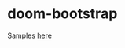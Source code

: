 # doom-bootstrap

Samples [here](https://rawgit.com/fponticelli/doom-bootstrap/master/demo/01.all/index.html)
